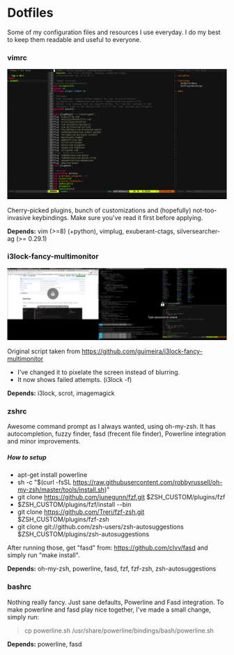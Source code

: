 
# Dotfiles

Some of my configuration files and resources I use everyday. I do my best to keep them readable and useful to everyone.

### vimrc
![Screenshot](screenshots/vim1.png?raw=true "Screenshot")

Cherry-picked plugins, bunch of customizations and (hopefully) not-too-invasive keybindings. Make sure you've read it first before applying.

**Depends:** vim (>=8) (+python), vimplug, exuberant-ctags, silversearcher-ag (>= 0.29.1)

### i3lock-fancy-multimonitor
![Screenshot](screenshots/i3lock1.png?raw=true "Screenshot")

Original script taken from https://github.com/guimeira/i3lock-fancy-multimonitor

* I've changed it to pixelate the screen instead of blurring.
* It now shows failed attempts. (i3lock -f)

**Depends:** i3lock, scrot, imagemagick

### zshrc

Awesome command prompt as I always wanted, using oh-my-zsh.
It has autocompletion, fuzzy finder, fasd (frecent file finder), Powerline integration and minor improvements.

##### How to setup
* apt-get install powerline 
* sh -c "$(curl -fsSL https://raw.githubusercontent.com/robbyrussell/oh-my-zsh/master/tools/install.sh)" 
* git clone https://github.com/junegunn/fzf.git $ZSH_CUSTOM/plugins/fzf 
* $ZSH_CUSTOM/plugins/fzf/install --bin 
* git clone https://github.com/Treri/fzf-zsh.git $ZSH_CUSTOM/plugins/fzf-zsh 
* git clone git://github.com/zsh-users/zsh-autosuggestions $ZSH_CUSTOM/plugins/zsh-autosuggestions 

After running those, get "fasd" from: https://github.com/clvv/fasd and simply run "make install".

**Depends:** oh-my-zsh, powerline, fasd, fzf, fzf-zsh, zsh-autosuggestions

### bashrc

Nothing really fancy. Just sane defaults, Powerline and Fasd integration.
To make powerline and fasd play nice together, I've made a small change, simply run:
> cp powerline.sh /usr/share/powerline/bindings/bash/powerline.sh

**Depends:** powerline, fasd
